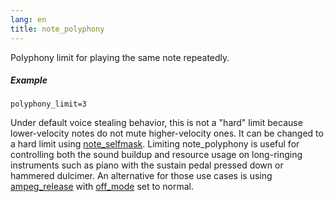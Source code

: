 ```yaml
---
lang: en
title: note_polyphony
---
```

Polyphony limit for playing the same note repeatedly.

##### Example

```
polyphony_limit=3
```

Under default voice stealing behavior, this is not a "hard" limit because
lower-velocity notes do not mute higher-velocity ones. It can be changed
to a hard limit using [note_selfmask](note_selfmask).
Limiting note_polyphony is useful for controlling both the sound buildup and
resource usage on long-ringing instruments such as piano with the sustain pedal
pressed down or hammered dulcimer. An alternative for those use cases is using
[ampeg_release]((eg_type)_release) with [off_mode](off_mode) set to normal.
